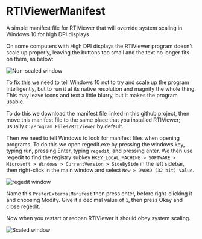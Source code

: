 # RTIViewerManifest
A simple manifest file for RTIViewer that will override system scaling in Windows 10 for high DPI displays

On some computers with High DPI displays the RTIViewer program doesn't scale up properly, leaving the buttons too small and the text no longer fits on them, as below:

![Non-scaled window](https://i.imgur.com/FZ7X5Ww.png)

To fix this we need to tell Windows 10 not to try and scale up the program intelligently, but to run it at its native resolution and magnify the whole thing. This may leave icons and text a little blurry, but it makes the program usable.
 
To do this we download the manifest file linked in this github project, then move this manifest file to the same place that you installed RTIViewer; usually `C:/Program Files/RTIViewer` by default.
 
Then we need to tell Windows to look for manifest files when opening programs. To do this we open regedit.exe by pressing the windows key, typing run, pressing Enter, typing `regedit`, and pressing enter. We then use regedit to find the registry subkey `HKEY_LOCAL_MACHINE > SOFTWARE > Microsoft > Windows > CurrentVersion > SideBySide` in the left sidebar, then right-click in the main window and select `New > DWORD (32 bit) Value`.

![regedit window](https://i.imgur.com/xHjOoqc.png)

Name this `PreferExternalManifest` then press enter, before right-clicking it and choosing Modify. Give it a decimal value of `1`, then press Okay and close regedit.
 
Now when you restart or reopen RTIViewer it should obey system scaling.

![Scaled window](https://i.imgur.com/MmCvlOW.png)

